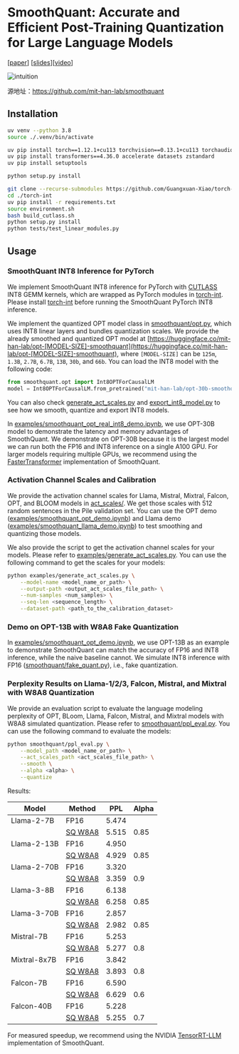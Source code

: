 # SmoothQuant: Accurate and Efficient Post-Training Quantization for Large Language Models
[[paper](https://arxiv.org/abs/2211.10438)] [[slides](assets/SmoothQuant.pdf)][[video](https://youtu.be/U0yvqjdMfr0)]

![intuition](figures/intuition.png)

源地址：https://github.com/mit-han-lab/smoothquant

## Installation

```bash
uv venv --python 3.8
source ./.venv/bin/activate

uv pip install torch==1.12.1+cu113 torchvision==0.13.1+cu113 torchaudio==0.12.1 --extra-index-url https://download.pytorch.org/whl/cu113
uv pip install transformers==4.36.0 accelerate datasets zstandard
uv pip install setuptools

python setup.py install

git clone --recurse-submodules https://github.com/Guangxuan-Xiao/torch-int.git
cd ./torch-int
uv pip install -r requirements.txt
source environment.sh
bash build_cutlass.sh
python setup.py install
python tests/test_linear_modules.py
```

## Usage

### SmoothQuant INT8 Inference for PyTorch

We implement SmoothQuant INT8 inference for PyTorch with [CUTLASS](https://github.com/NVIDIA/cutlass) INT8 GEMM kernels, which are wrapped as PyTorch modules in [torch-int](https://github.com/Guangxuan-Xiao/torch-int). Please install [torch-int](https://github.com/Guangxuan-Xiao/torch-int) before running the SmoothQuant PyTorch INT8 inference.

We implement the quantized OPT model class in [smoothquant/opt.py](smoothquant/opt.py), which uses INT8 linear layers and bundles quantization scales. We provide the already smoothed and quantized OPT model at [https://huggingface.co/mit-han-lab/opt-[MODEL-SIZE]-smoothquant](https://huggingface.co/mit-han-lab/opt-[MODEL-SIZE]-smoothquant), where `[MODEL-SIZE]` can be `125m`, `1.3B`, `2.7B`, `6.7B`, `13B`, `30b`, and `66b`. You can load the INT8 model with the following code:

```python
from smoothquant.opt import Int8OPTForCausalLM
model = Int8OPTForCausalLM.from_pretrained("mit-han-lab/opt-30b-smoothquant")
```

You can also check [generate_act_scales.py](examples/generate_act_scales.py) and [export_int8_model.py](examples/export_int8_model.py) to see how we smooth, quantize and export INT8 models.

In [examples/smoothquant_opt_real_int8_demo.ipynb](examples/smoothquant_opt_real_int8_demo.ipynb), we use OPT-30B model to demonstrate the latency and memory advantages of SmoothQuant. We demonstrate on OPT-30B because it is the largest model we can run both the FP16 and INT8 inference on a single A100 GPU. For larger models requiring multiple GPUs, we recommend using the [FasterTransformer](https://github.com/NVIDIA/FasterTransformer) implementation of SmoothQuant.

### Activation Channel Scales and Calibration

We provide the activation channel scales for Llama, Mistral, Mixtral, Falcon, OPT, and BLOOM models in [act_scales/](act_scales/). We get those scales with 512 random sentences in the Pile validation set. You can use the OPT demo ([examples/smoothquant_opt_demo.ipynb](examples/smoothquant_opt_demo.ipynb)) and Llama demo ([examples/smoothquant_llama_demo.ipynb](examples/smoothquant_llama_demo.ipynb)) to test smoothing and quantizing those models.

We also provide the script to get the activation channel scales for your models. Please refer to [examples/generate_act_scales.py](examples/generate_act_scales.py). You can use the following command to get the scales for your models:

```bash
python examples/generate_act_scales.py \
    --model-name <model_name_or_path> \
    --output-path <output_act_scales_file_path> \
    --num-samples <num_samples> \
    --seq-len <sequence_length> \
    --dataset-path <path_to_the_calibration_dataset>
```

### Demo on OPT-13B with W8A8 Fake Quantization

In [examples/smoothquant_opt_demo.ipynb](examples/smoothquant_opt_demo.ipynb), we use OPT-13B as an example to demonstrate SmoothQuant can match the accuracy of FP16 and INT8 inference, while the naive baseline cannot. We simulate INT8 inference with FP16 ([smoothquant/fake_quant.py](smoothquant/fake_quant.py)), i.e., fake quantization.

### Perplexity Results on Llama-1/2/3, Falcon, Mistral, and Mixtral with W8A8 Quantization

We provide an evaluation script to evaluate the language modeling perplexity of OPT, BLoom, Llama, Falcon, Mistral, and Mixtral models with W8A8 simulated quantization. Please refer to [smoothquant/ppl_eval.py](smoothquant/ppl_eval.py). You can use the following command to evaluate the models:

```bash
python smoothquant/ppl_eval.py \
    --model_path <model_name_or_path> \
    --act_scales_path <act_scales_file_path> \
    --smooth \
    --alpha <alpha> \
    --quantize
```

Results:

| Model        | Method                              | PPL   | Alpha |
| ------------ | ----------------------------------- | ----- | ----- |
| Llama-2-7B   | FP16                                | 5.474 |       |
|              | [SQ W8A8](examples/ppl_eval.sh#L1)  | 5.515 | 0.85  |
| Llama-2-13B  | FP16                                | 4.950 |       |
|              | [SQ W8A8](examples/ppl_eval.sh#L9)  | 4.929 | 0.85  |
| Llama-2-70B  | FP16                                | 3.320 |       |
|              | [SQ W8A8](examples/ppl_eval.sh#L17) | 3.359 | 0.9   |
| Llama-3-8B   | FP16                                | 6.138 |       |
|              | [SQ W8A8](examples/ppl_eval.sh#L58) | 6.258 | 0.85  |
| Llama-3-70B  | FP16                                | 2.857 |       |
|              | [SQ W8A8](examples/ppl_eval.sh#L66) | 2.982 | 0.85  |
| Mistral-7B   | FP16                                | 5.253 |       |
|              | [SQ W8A8](examples/ppl_eval.sh#L25) | 5.277 | 0.8   |
| Mixtral-8x7B | FP16                                | 3.842 |       |
|              | [SQ W8A8](examples/ppl_eval.sh#L33) | 3.893 | 0.8   |
| Falcon-7B    | FP16                                | 6.590 |       |
|              | [SQ W8A8](examples/ppl_eval.sh#L41) | 6.629 | 0.6   |
| Falcon-40B   | FP16                                | 5.228 |       |
|              | [SQ W8A8](examples/ppl_eval.sh#L49) | 5.255 | 0.7   |

For measured speedup, we recommend using the NVIDIA [TensorRT-LLM](https://github.com/NVIDIA/TensorRT-LLM/blob/main/docs/source/precision.md#int8-smoothquant-w8a8) implementation of SmoothQuant.
